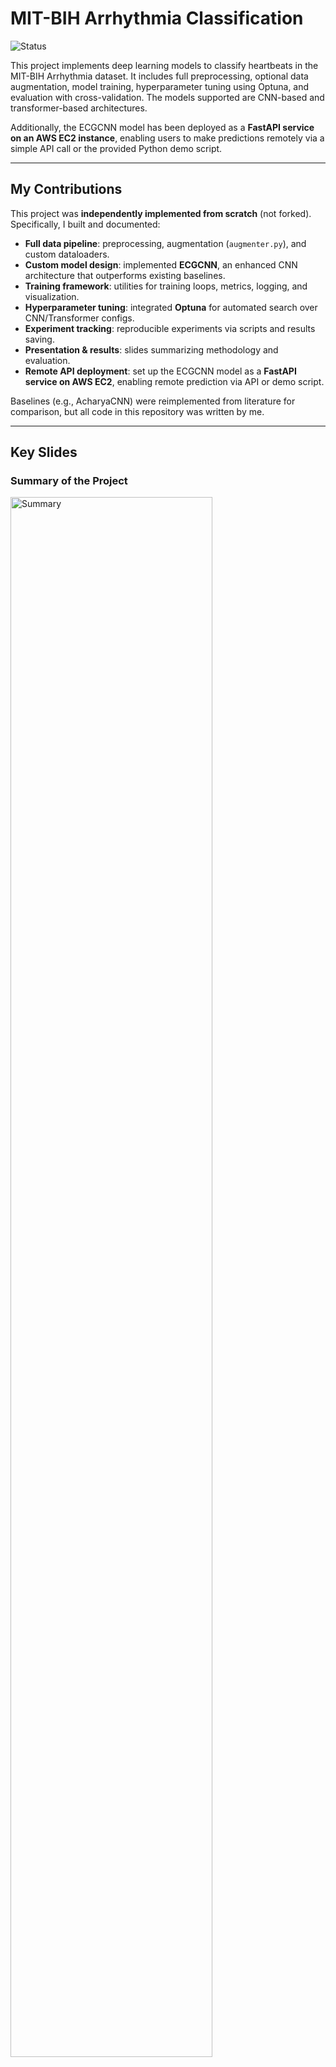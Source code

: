 # MIT-BIH Arrhythmia Classification 
![Status](https://img.shields.io/badge/Built%20from-Scratch-brightgreen)

This project implements deep learning models to classify heartbeats in the MIT-BIH Arrhythmia dataset. It includes full preprocessing, optional data augmentation, model training, hyperparameter tuning using Optuna, and evaluation with cross-validation. The models supported are CNN-based and transformer-based architectures.

Additionally, the ECGCNN model has been deployed as a **FastAPI service on an AWS EC2 instance**, enabling users to make predictions remotely via a simple API call or the provided Python demo script.

---
## My Contributions

This project was **independently implemented from scratch** (not forked).  
Specifically, I built and documented:

- **Full data pipeline**: preprocessing, augmentation (`augmenter.py`), and custom dataloaders.  
- **Custom model design**: implemented **ECGCNN**, an enhanced CNN architecture that outperforms existing baselines.  
- **Training framework**: utilities for training loops, metrics, logging, and visualization.  
- **Hyperparameter tuning**: integrated **Optuna** for automated search over CNN/Transformer configs.  
- **Experiment tracking**: reproducible experiments via scripts and results saving.  
- **Presentation & results**: slides summarizing methodology and evaluation.
- **Remote API deployment**: set up the ECGCNN model as a **FastAPI service on AWS EC2**, enabling remote prediction via API or demo script.

Baselines (e.g., AcharyaCNN) were reimplemented from literature for comparison, but all code in this repository was written by me.

---
## Key Slides

### Summary of the Project
<img src="slides/slide_2.png" alt="Summary" width="80%">

### Project Flow Chart
<img src="slides/slide_3.png" alt="Flow Chart" width="80%">

### Fine-Tuned Model Results
<img src="slides/slide_10.png" alt="Fine-Tuned Model" width="80%">

### Remote API Deployment on AWS EC2
<img src="slides/slide_12.png" alt="Deployment" width="80%">

###  Full Presentation
You can view all 12 slides here: [Google Slides link](https://docs.google.com/presentation/d/1-wcSTJ1W-nOafntYNnrFyszWSPdyJ72lb4nRjgDH5Lk/edit?usp=sharing)

---

## Project Structure

```
├── mitbih/                        # Core package for dataset, models, and training
│   ├── data/                      # Data preprocessing and augmentation
│   │   └── augmenter.py           # Data augmentation methods
│   │   └── dataloader.py          # Data loader for the project
│   │   └── preprocessing.py       # Preprocessing and beat extraction
│   ├── models/                    # Model architectures
│   │   └── model_definitions.py   # CNN and Transformer models
│   ├── training/                  # Training and evaluation logic
│   │   └── train_utils.py         # Training utilities and loss functions 
│   │   └── optuna_utils.py        # Hyperparameter tuning with Optuna
│   │   └── metrics.py             # Evaluation metrics and visualization tools
│   ├── utils/                     # Configuration and helper functions
│   │   └── config.py              # Hyperparameters, dataset paths, and constants
│   │   └── utils.py               # General utilities (seed setting, exports)
├── api/                           # FastAPI service and test scripts
│   └── app.py                     # FastAPI application
│   └── test_api.py                # API testing scripts
├── scripts/                       # Standalone scripts for experiments and runs
│   └── main.py                    # Main training and evaluation pipeline
│   └── predict.py                 # Predict new ECG beats
│   └── run_demo.py                # Demo: save sample beats, predict, and plot
│   └── api_demo.py                # Demo: call remote API for predictions
├── experiments/                   # Specialized experiments
│   └── check_augmentation.py      # Visualize heartbeats before and after data augmentation
├── results/                       # Trained models, evaluation outputs, and figures
│   └── temp/                      # Model checkpoints, Optuna results, and preprocessed datasets (.npz not tracked)
│   └── figures/                   # Plots and visualizations of model performance
├── notebooks/                     # Jupyter notebooks for exploratory analysis
│   └── notebook.ipynb             # Exploratory data analysis (no augmentation / no k-fold cross-validation)
├── README.md                      # Project documentation
```

---
## Early Exploratory Work

Before implementing augmentation and k-fold cross-validation in the modularized `.py` scripts,  
I carried out initial experiments in a Jupyter Notebook:  
- Basic preprocessing (filtering, normalization, DataLoader setup)  
- First model prototypes (AcharyaCNN, ECGCNN, LSTM, iTransformer)  
- Training and evaluation without augmentation or k-fold  
- Confusion matrices, per-class performance visualizations  

You can find the notebook here: [`notebook.ipynb`](notebooks/notebook.ipynb)  

---

##  Models

Implemented:
- AcharyaCNN (baseline model reimplemented from literature (Acharya et al., 2017))
- ECGCNN (*custom enhanced CNN I designed*, which achieved the best performance)
- iTransformer (custom transformer-based model adapted to ECG signals)

Evaluation metrics include:
- Accuracy
- Confusion matrix
- Per-class precision & recall
- Cross-validation (5-fold)

---

##  Training Details

- **Dataset:** MIT-BIH Arrhythmia Dataset (beats segmented into 260-sample windows)
- **Input shape:** `(batch_size, 1, 260)` (single channel ECG beats)
- **Loss Function:** CrossEntropyLoss with optional soft class weighting
- **Optimizer:** Adam
- **Data Augmentation:** Optional random rescaling and jitter on training beats
- **Hyperparameter Tuning:** Optuna with search over learning rate, dropout, weight decay, and class weight smoothing

---

## Results

All processed outputs, trained models, and evaluation figures are stored in the `results/` folder.  

### 1. Model Outputs
- **`results/temp/`** contains:
  - Trained model checkpoints (`.pth` and `.pkl`) for each fold and final retrained model  
  - Hyperparameter tuning results (`.json`) from Optuna  
  - Augmentation comparison results (`augmentation_comparison_results.json`)  
  - Preprocessed datasets (`.npz`) **not tracked on GitHub**  

### 2. Evaluation Figures
- **`results/figures/`** contains visualizations of model performance:
  - `Optuna_ECGCNN_with_aug/` – plots for each fold and final model after hyperparameter tuning  
  - `no_aug/` – metrics and plots for models trained **without augmentation**  
  - `with_aug/` – metrics and plots for models trained **with augmentation**  

- Each folder contains:
  - Training curves (`*_training_curves.png`)  
  - Classification reports (`*_classification_report.txt`)  
  - Confusion matrices (`*_confusion_matrix.png`)  
  - Fold-specific visualizations (fold0…fold5)  

### 3. Notes
- `.npz` files are excluded from GitHub to reduce repository size, but they can be regenerated using preprocessing scripts.  
- Figures and model checkpoints can be used to **replicate evaluation results** without full retraining.  

---
## Results Summary

### Models with Augmentation (5-fold CV median, without fine-tuning)

| Model         | Weighted Accuracy |
|---------------|-----------------|
| AcharyaCNN    | 98.35%          |
| ECGCNN        | 98.87%          |
| iTransformer  | 98.32%          |

> *ECGCNN shows the best performance among base models.*

### ECGCNN with Augmentation (Fine-tuned)

| Model         | Weighted Accuracy |
|---------------|-----------------|
| ECGCNN (fine-tuned) | 99.04%      |

> *Fine-tuning ECGCNN with augmentation further improves performance.*

---

## Usage

### 1. Install dependencies
```bash
pip install -r requirements.txt
```

### 2. Train a model
```bash
python -m scripts.main 
```
### 3. Predict new data
```bash
python -m scripts.predict
```

### 4. Run demo visualization
```bash
python -m scripts.run_demo
```

### 5. Remote API Deployment (AWS EC2)

The ECGCNN model is also deployed as a FastAPI service on AWS EC2.
Public IP: http://18.188.196.254/

#### Check API is running
```bash
curl http://18.188.196.254/
```

- Response:
```json
{"message":"ECGCNN API is running"}
```

#### Predict from CSV
```bash
curl -F "file=@results/temp/demo_beats.csv" http://18.188.196.254/predict_csv
```

- Response:
```json
{"predictions":["N","N","N","V","V","V","S","S","S","Q","Q","Q","F","F","F"]}
```

#### Using Python demo script
```bash
python -m scripts.api_demo
```

- This script will
  - Load sample ECG beats from results/temp/demo_beats.npz
  - Convert them to CSV
  - Send CSV to the remote API for prediction
  - Print the predictions

- Sample output:
```text
[INFO] Saved CSV to results/temp/demo_beats.csv
[INFO] Prediction result: {'predictions': ['N', 'N', 'N', 'V', 'V', 'V', 'S', 'S', 'S', 'Q', 'Q', 'Q', 'F', 'F', 'F']}
```

---

## Hyperparameter Tuning (Optuna)

Search space includes:
- Learning rate (lr)
- Dropout rate (dropout)
- Weight decay (weight_decay)
- Class weight smoothing parameter (class_weight_alpha)
- Number of convolution filters, kernel sizes, fully connected layer sizes, and use of third conv layer for the ECGCNN model


---

## References
These works inspired the baseline models and methodology, but all code in this repository was implemented independently by me.
- [MIT-BIH Dataset](https://www.physionet.org/content/mitdb/1.0.0/)
- [Acharya et al., “A deep convolutional neural network model to classify heartbeats”, 2017.](https://www.sciencedirect.com/science/article/abs/pii/S0010482517302810)
- [Optuna: A hyperparameter optimization framework](https://optuna.readthedocs.io/en/stable/)
- ChatGPT  was used to assist with code optimization and documentation.

---
##  Author

- **Hsiu-Hsien (Leo) Lin**
- [hhlin.work@gmail.com](mailto:hhlin.work@gmail.com)
- [GitHub](https://github.com/hsiuhsil)
- [LinkedIn](https://www.linkedin.com/in/hsiuhsil/)

